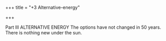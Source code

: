 +++
title = "+3 Alternative-energy"

+++


Part III
ALTERNATIVE ENERGY
The options have not changed in 50 years. There is nothing new under the sun.